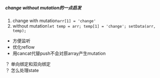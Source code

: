 ##### change without mutation的一点启发
1. change with mutation```arr[1] = 'change'```   
2. without mutation```let temp = arr; temp[1] = 'change'; setData(arr, temp);```
- 方便监听
- 优化reflow
- 用cancat代替push不会对原array产生mutation

？ 单向绑定和双向绑定    
？ 怎么处理state